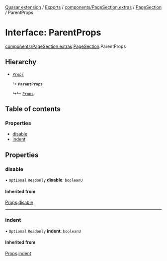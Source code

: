 [Quasar extension](../index.md) / [Exports](../modules.md) / [components/PageSection.extras](../modules/components_PageSection_extras.md) / [PageSection](../modules/components_PageSection_extras.PageSection.md) / ParentProps

# Interface: ParentProps

[components/PageSection.extras](../modules/components_PageSection_extras.md).[PageSection](../modules/components_PageSection_extras.PageSection.md).ParentProps

## Hierarchy

- [`Props`](components_Switchable_extras.Switchable.Props.md)

  ↳ **`ParentProps`**

  ↳↳ [`Props`](components_PageSection_extras.PageSection.Props.md)

## Table of contents

### Properties

- [disable](components_PageSection_extras.PageSection.ParentProps.md#disable)
- [indent](components_PageSection_extras.PageSection.ParentProps.md#indent)

## Properties

### disable

• `Optional` `Readonly` **disable**: `booleanU`

#### Inherited from

[Props](components_Switchable_extras.Switchable.Props.md).[disable](components_Switchable_extras.Switchable.Props.md#disable)

___

### indent

• `Optional` `Readonly` **indent**: `booleanU`

#### Inherited from

[Props](components_Switchable_extras.Switchable.Props.md).[indent](components_Switchable_extras.Switchable.Props.md#indent)
